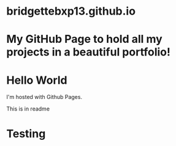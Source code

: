 # bridgettebxp13.github.io
# My GitHub Page to hold all my projects in a beautiful portfolio!


<!DOCTYPE html>
<html>
    <body>
        <h1>Hello World</h1>
        <p>I'm hosted with Github Pages.</p>
        <p>This is in readme</p>
    </body>
</html>

# Testing
